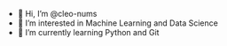 - 👋 Hi, I’m @cleo-nums
- 👀 I’m interested in Machine Learning and Data Science
- 🌱 I’m currently learning Python and Git


<!---
cleo-nums/cleo-nums is a ✨ special ✨ repository because its `README.md` (this file) appears on your GitHub profile.
You can click the Preview link to take a look at your changes.
--->
